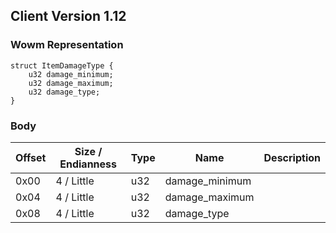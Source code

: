 ## Client Version 1.12

### Wowm Representation
```rust,ignore
struct ItemDamageType {
    u32 damage_minimum;    
    u32 damage_maximum;    
    u32 damage_type;    
}

```
### Body
| Offset | Size / Endianness | Type | Name | Description |
| ------ | ----------------- | ---- | ---- | ----------- |
| 0x00 | 4 / Little | u32 | damage_minimum |  |
| 0x04 | 4 / Little | u32 | damage_maximum |  |
| 0x08 | 4 / Little | u32 | damage_type |  |
